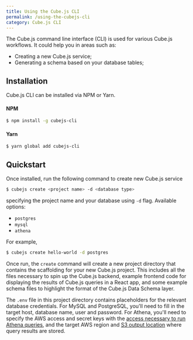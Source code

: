```yaml
---
title: Using the Cube.js CLI
permalink: /using-the-cubejs-cli
category: Cube.js CLI
---
```


The Cube.js command line interface (CLI) is used for various Cube.js workflows.
It could help you in areas such as:

* Creating a new Cube.js service;
* Generating a schema based on your database tables;

## Installation

Cube.js CLI can be installed via NPM or Yarn.

#### NPM
```bash
$ npm install -g cubejs-cli
```

#### Yarn
```bash
$ yarn global add cubejs-cli
```

## Quickstart
Once installed, run the following command to create new Cube.js service

```bash
$ cubejs create <project name> -d <database type>
```

specifying the project name and your database using `-d` flag. Available options: 

* `postgres`
* `mysql` 
* `athena`

For example,

```bash
$ cubejs create hello-world -d postgres
```

Once run, the `create` command will create a new project directory that contains the scaffolding for your new Cube.js project. This includes all the files necessary to spin up the Cube.js backend, example frontend code for displaying the results of Cube.js queries in a React app, and some example schema files to highlight the format of the Cube.js Data Schema layer.

The `.env` file in this project directory contains placeholders for the relevant database credentials. For MySQL and PostgreSQL, you'll need to fill in the target host, database name, user and password. For Athena, you'll need to specify the AWS access and secret keys with the [access necessary to run Athena queries](https://docs.aws.amazon.com/athena/latest/ug/access.html), and the target AWS region and [S3 output location](https://docs.aws.amazon.com/athena/latest/ug/querying.html) where query results are stored.
